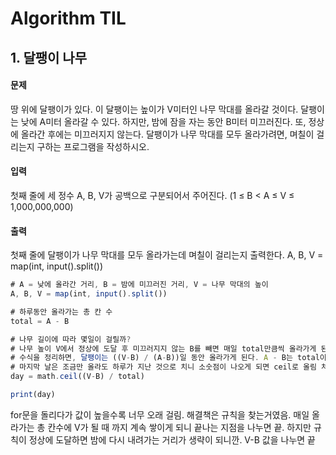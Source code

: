 # Algorithm TIL

## 1. 달팽이 나무

#### 문제

땅 위에 달팽이가 있다. 이 달팽이는 높이가 V미터인 나무 막대를 올라갈 것이다.
달팽이는 낮에 A미터 올라갈 수 있다. 하지만, 밤에 잠을 자는 동안 B미터 미끄러진다. 또, 정상에 올라간 후에는 미끄러지지 않는다.
달팽이가 나무 막대를 모두 올라가려면, 며칠이 걸리는지 구하는 프로그램을 작성하시오.

#### 입력

첫째 줄에 세 정수 A, B, V가 공백으로 구분되어서 주어진다. (1 ≤ B < A ≤ V ≤ 1,000,000,000)

#### 출력

첫째 줄에 달팽이가 나무 막대를 모두 올라가는데 며칠이 걸리는지 출력한다.
A, B, V = map(int, input().split())

```jsx
# A = 낮에 올라간 거리, B = 밤에 미끄러진 거리, V = 나무 막대의 높이
A, B, V = map(int, input().split())

# 하루동안 올라가는 총 칸 수
total = A - B

# 나무 길이에 따라 몇일이 걸릴까?
# 나무 높이 V에서 정상에 도달 후 미끄러지지 않는 B를 빼면 매일 total만큼씩 올라가게 된다.
# 수식을 정리하면, 달팽이는 ((V-B) / (A-B))일 동안 올라가게 된다. A - B는 total이니깐 total 을 나누면 된다.
# 마지막 날은 조금만 올라도 하루가 지난 것으로 치니 소숫점이 나오게 되면 ceil로 올림 처리해 하루를 더 세준다.
day = math.ceil((V-B) / total)

print(day)
```

for문을 돌리다가 값이 높을수록 너무 오래 걸림.
해결책은 규칙을 찾는거였음.
매일 올라가는 총 칸수에 V가 될 때 까지 계속 쌓이게 되니 끝나는 지점을 나누면 끝.
하지만 규칙이 정상에 도달하면 밤에 다시 내려가는 거리가 생략이 되니깐. V-B 값을 나누면 끝
